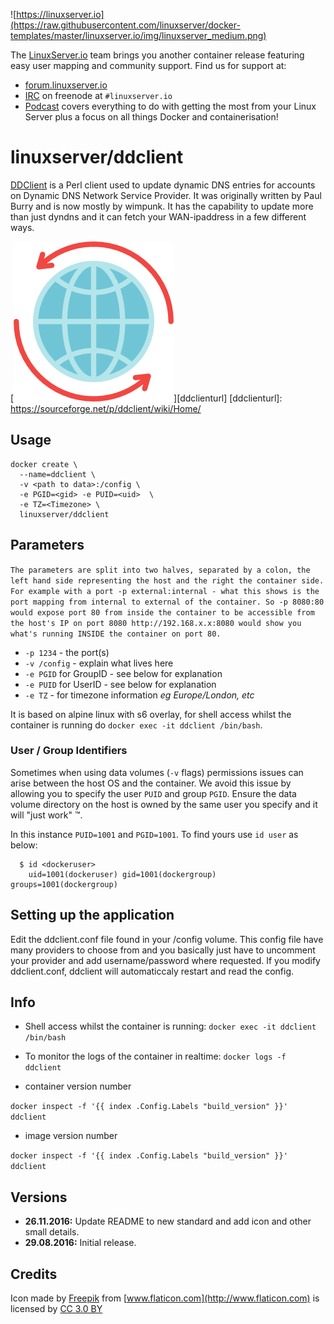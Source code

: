 ![https://linuxserver.io](https://raw.githubusercontent.com/linuxserver/docker-templates/master/linuxserver.io/img/linuxserver_medium.png)

The [LinuxServer.io](https://linuxserver.io) team brings you another container release featuring easy user mapping and community support. Find us for support at:
* [forum.linuxserver.io](https://forum.linuxserver.io)
* [IRC](https://www.linuxserver.io/irc/) on freenode at `#linuxserver.io`
* [Podcast](https://www.linuxserver.io/podcast/) covers everything to do with getting the most from your Linux Server plus a focus on all things Docker and containerisation!

# linuxserver/ddclient

[DDClient](https://sourceforge.net/p/ddclient/wiki/Home/) is a Perl client used to update dynamic DNS entries for accounts on Dynamic DNS Network Service Provider. It was originally written by Paul Burry and is now mostly by wimpunk. It has the capability to update more than just dyndns and it can fetch your WAN-ipaddress in a few different ways. 

[![ddclient](https://raw.githubusercontent.com/linuxserver/docker-templates/master/linuxserver.io/img/ddclient.png)][ddclienturl]
[ddclienturl]: https://sourceforge.net/p/ddclient/wiki/Home/
## Usage

```
docker create \
  --name=ddclient \
  -v <path to data>:/config \
  -e PGID=<gid> -e PUID=<uid>  \
  -e TZ=<Timezone> \
  linuxserver/ddclient
```

## Parameters

`The parameters are split into two halves, separated by a colon, the left hand side representing the host and the right the container side. 
For example with a port -p external:internal - what this shows is the port mapping from internal to external of the container.
So -p 8080:80 would expose port 80 from inside the container to be accessible from the host's IP on port 8080
http://192.168.x.x:8080 would show you what's running INSIDE the container on port 80.`



* `-p 1234` - the port(s)
* `-v /config` - explain what lives here
* `-e PGID` for GroupID - see below for explanation
* `-e PUID` for UserID - see below for explanation
* `-e TZ` - for timezone information *eg Europe/London, etc*

It is based on alpine linux with s6 overlay, for shell access whilst the container is running do `docker exec -it ddclient /bin/bash`.

### User / Group Identifiers

Sometimes when using data volumes (`-v` flags) permissions issues can arise between the host OS and the container. We avoid this issue by allowing you to specify the user `PUID` and group `PGID`. Ensure the data volume directory on the host is owned by the same user you specify and it will "just work" ™.

In this instance `PUID=1001` and `PGID=1001`. To find yours use `id user` as below:

```
  $ id <dockeruser>
    uid=1001(dockeruser) gid=1001(dockergroup) groups=1001(dockergroup)
```

## Setting up the application

Edit the ddclient.conf file found in your /config volume. This config file have many providers to choose from and you basically just have to uncomment your provider and add username/password where requested. If you modify ddclient.conf, ddclient will automaticcaly restart and read the config.

## Info

* Shell access whilst the container is running: `docker exec -it ddclient /bin/bash`
* To monitor the logs of the container in realtime: `docker logs -f ddclient`

* container version number 

`docker inspect -f '{{ index .Config.Labels "build_version" }}' ddclient`

* image version number

`docker inspect -f '{{ index .Config.Labels "build_version" }}' ddclient`

## Versions

+ **26.11.2016:** Update README to new standard and add icon and other small details.
+ **29.08.2016:** Initial release.

## Credits

Icon made by [Freepik](http://www.flaticon.com/authors/freepik) from [www.flaticon.com](http://www.flaticon.com) is licensed by [CC 3.0 BY](http://creativecommons.org/licenses/by/3.0/)
